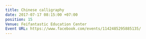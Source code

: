 ```yaml
---
title: Chinese calligraphy
date: 2017-07-17 08:15:00 +07:00
position: 15
Venue: Feifantastic Education Center
Event URL: https://www.facebook.com/events/1142485295885135/
---
```


